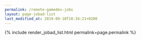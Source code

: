 ```yaml
---
permalink: /remote-gamedev-jobs
layout: page-jobad-list
last_modified_at: 2019-09-10T18:34:21+0200
---
```

{% include render_jobad_list.html permalink=page.permalink %}
